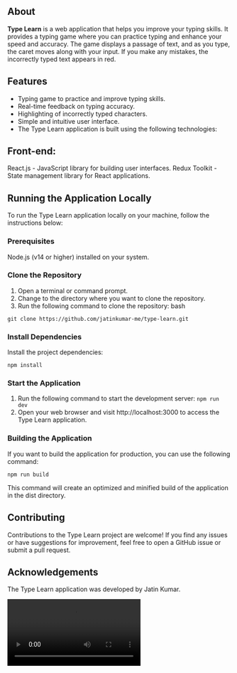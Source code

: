 
## About
**Type Learn** is a web application that helps you improve your typing skills. It provides a typing game where you can practice typing and enhance your speed and accuracy. The game displays a passage of text, and as you type, the caret moves along with your input. If you make any mistakes, the incorrectly typed text appears in red.


## Features
* Typing game to practice and improve typing skills.
* Real-time feedback on typing accuracy.
* Highlighting of incorrectly typed characters.
* Simple and intuitive user interface.
* The Type Learn application is built using the following technologies:

## Front-end:
React.js - JavaScript library for building user interfaces.
Redux Toolkit - State management library for React applications.

## Running the Application Locally
To run the Type Learn application locally on your machine, follow the instructions below:

### Prerequisites
Node.js (v14 or higher) installed on your system.

### Clone the Repository
1. Open a terminal or command prompt.
2. Change to the directory where you want to clone the repository.
3. Run the following command to clone the repository:
bash
```
git clone https://github.com/jatinkumar-me/type-learn.git
```

### Install Dependencies
Install the project dependencies:
```
npm install
```

### Start the Application
1. Run the following command to start the development server:
``
npm run dev
``
2. Open your web browser and visit http://localhost:3000 to access the Type Learn application.

### Building the Application
If you want to build the application for production, you can use the following command:
```
npm run build
```

This command will create an optimized and minified build of the application in the dist directory.

## Contributing
Contributions to the Type Learn project are welcome! If you find any issues or have suggestions for improvement, feel free to open a GitHub issue or submit a pull request.

## Acknowledgements
The Type Learn application was developed by Jatin Kumar.

<video src="https://github.com/jatinkumar-me/type-learn/assets/85551434/4df2603a-9f8d-4a30-a297-a9dfc37e34c8" controls />
